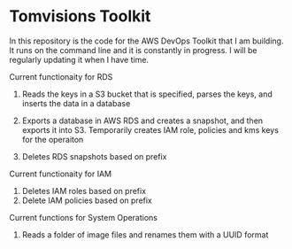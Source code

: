 # Tomvisions Toolkit

In this repository is the code for the AWS DevOps Toolkit that I am building. It runs on the command line and it is constantly in progress. I will be regularly updating it when I have time.

Current functionaity for RDS

1) Reads the keys in a S3 bucket that is specified, parses the keys, and inserts the data in a database

2) Exports a database in AWS RDS and creates a snapshot, and then exports it into S3. Temporarily creates IAM role, policies and kms keys for the operaiton 

3) Deletes RDS snapshots based on prefix

Current functionaity for IAM
1) Deletes IAM roles based on prefix
2) Delete IAM policies based on prefix

Current functions for System Operations

1) Reads a folder of image files and renames them with a UUID format
